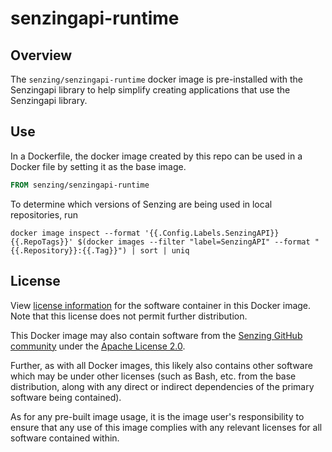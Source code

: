 # senzingapi-runtime

## Overview

The `senzing/senzingapi-runtime` docker image is pre-installed with the Senzingapi library
to help simplify creating applications that use the Senzingapi library.

## Use

In a Dockerfile, the docker image created by this repo can be used in a Docker
file by setting it as the base image.

```Dockerfile
FROM senzing/senzingapi-runtime
```

To determine which versions of Senzing are being used in local repositories, run

```console
docker image inspect --format '{{.Config.Labels.SenzingAPI}}  {{.RepoTags}}' $(docker images --filter "label=SenzingAPI" --format "{{.Repository}}:{{.Tag}}") | sort | uniq
```

## License

View [license information](https://senzing.com/end-user-license-agreement/) for the software container in this Docker image. Note that this license does not permit further distribution.

This Docker image may also contain software from the [Senzing GitHub community](https://github.com/Senzing/) under the [Apache License 2.0](https://www.apache.org/licenses/LICENSE-2.0).

Further, as with all Docker images, this likely also contains other software which may be under other licenses (such as Bash, etc. from the base distribution, along with any direct or indirect dependencies of the primary software being contained).

As for any pre-built image usage, it is the image user's responsibility to ensure that any use of this image complies with any relevant licenses for all software contained within.
